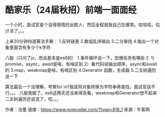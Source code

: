 # 酷家乐（24届秋招）前端一面面经

一个小时，面试官是个没得感情的出题人，然后全程就我自己在傻笑。哈哈哈，估计凉了。。。

上来30分钟四道算法手撕：
1.反转链表
2.数组乱序输出
3.二分查找
4.输出一个对象里面含有多少个k字符

八股（只问了js，而且基本是es6的）
1.事件循环说一下，宏微任务有哪些
2.
1）promise，async，await是啥，有啥区别
2）看代码说输出顺序，async和await的
3.map，weakmap是啥，有啥区别
4.Generator 函数，生成器
5.二叉树遍历说一下

算法最后一个没理解，考察for in?我说将对象转换为字符串再查找，面试官说不行。。。
八股我服了，es6这两天还没来得及看，weakmap和Generator想不起来
二叉树遍历还说混了，哎。。。



作者：诠墨
链接：https://www.nowcoder.com/?type=818_1
来源：牛客网